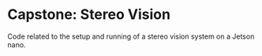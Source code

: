 # Capstone: Stereo Vision

Code related to the setup and running of a stereo vision system on a Jetson nano.
